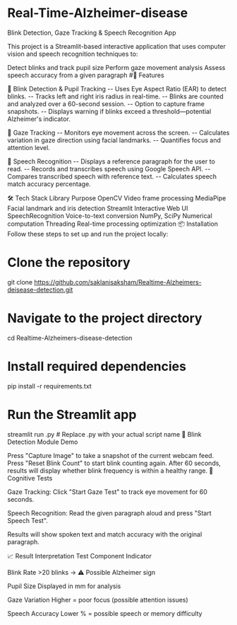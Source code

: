 # Real-Time-Alzheimer-disease
Blink Detection, Gaze Tracking & Speech Recognition App

This project is a Streamlit-based interactive application that uses computer vision and speech recognition techniques to:

Detect blinks and track pupil size
Perform gaze movement analysis
Assess speech accuracy from a given paragraph
#🚀 Features

🔹 Blink Detection & Pupil Tracking -- Uses Eye Aspect Ratio (EAR) to detect blinks. -- Tracks left and right iris radius in real-time. -- Blinks are counted and analyzed over a 60-second session. -- Option to capture frame snapshots. -- Displays warning if blinks exceed a threshold—potential Alzheimer's indicator.

🔹 Gaze Tracking -- Monitors eye movement across the screen. -- Calculates variation in gaze direction using facial landmarks. -- Quantifies focus and attention level.

🔹 Speech Recognition -- Displays a reference paragraph for the user to read. -- Records and transcribes speech using Google Speech API. -- Compares transcribed speech with reference text. -- Calculates speech match accuracy percentage.

🛠️ Tech Stack
Library	Purpose
OpenCV	Video frame processing
MediaPipe	Facial landmark and iris detection
Streamlit	Interactive Web UI
SpeechRecognition	Voice-to-text conversion
NumPy, SciPy	Numerical computation
Threading	Real-time processing optimization
📦 Installation
Follow these steps to set up and run the project locally:

# Clone the repository
git clone https://github.com/saklanisaksham/Realtime-Alzheimers-deisease-detection.git

# Navigate to the project directory
cd Realtime-Alzheimers-disease-detection

# Install required dependencies
pip install -r requirements.txt

# Run the Streamlit app
streamlit run <filename>.py  # Replace <filename>.py with your actual script name
📸 Blink Detection Module Demo

Press "Capture Image" to take a snapshot of the current webcam feed.
Press "Reset Blink Count" to start blink counting again.
After 60 seconds, results will display whether blink frequency is within a healthy range.
🧠 Cognitive Tests

Gaze Tracking: Click "Start Gaze Test" to track eye movement for 60 seconds.

Speech Recognition: Read the given paragraph aloud and press "Start Speech Test".

Results will show spoken text and match accuracy with the original paragraph.

📈 Result Interpretation
Test Component	Indicator

Blink Rate	>20 blinks → ⚠️ Possible Alzheimer sign

Pupil Size	Displayed in mm for analysis

Gaze Variation	Higher = poor focus (possible attention issues)

Speech Accuracy	Lower % = possible speech or memory difficulty
